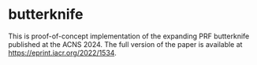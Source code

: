 # butterknife

This is proof-of-concept implementation of the expanding PRF butterknife published at the ACNS 2024. The full version of the paper is available at https://eprint.iacr.org/2022/1534.

